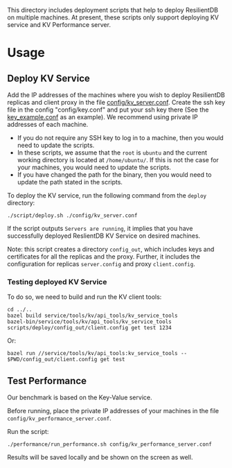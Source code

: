 <!--
  - Licensed to the Apache Software Foundation (ASF) under one
  - or more contributor license agreements.  See the NOTICE file
  - distributed with this work for additional information
  - regarding copyright ownership.  The ASF licenses this file
  - to you under the Apache License, Version 2.0 (the
  - "License"); you may not use this file except in compliance
  - with the License.  You may obtain a copy of the License at
  -
  -   http://www.apache.org/licenses/LICENSE-2.0
  -
  - Unless required by applicable law or agreed to in writing,
  - software distributed under the License is distributed on an
  - "AS IS" BASIS, WITHOUT WARRANTIES OR CONDITIONS OF ANY
  - KIND, either express or implied.  See the License for the
  - specific language governing permissions and limitations
  - under the License.
  -->

This directory includes deployment scripts that help to deploy ResilientDB on multiple machines. At present, these scripts only support deploying KV service and KV Performance server.

# Usage

## Deploy KV Service

Add the IP addresses of the machines where you wish to deploy ResilientDB replicas and client proxy in the file [config/kv_server.conf](config/kv_server.conf). 
Create the ssh key file in the config "config/key.conf" and put your ssh key there (See the [key_example.conf](config/key_example.conf) as an example). 
We recommend using private IP addresses of each machine.

* If you do not require any SSH key to log in to a machine, then you would need to update the scripts.
* In these scripts, we assume that the ``root`` is ``ubuntu`` and the current working directory is located at ``/home/ubuntu/``. If this is not the case for your machines, you would need to update the scripts.
* If you have changed the path for the binary, then you would need to update the path stated in the scripts.


To deploy the KV service, run the following command from the ``deploy`` directory:

    ./script/deploy.sh ./config/kv_server.conf
    
If the script outputs ``Servers are running``, it implies that you have successfully deployed ReslientDB KV Service on desired machines.  

Note: this script creates a directory ``config_out``, which includes keys and certificates for all the replicas and the proxy. Further, it includes the configuration for replicas ``server.config`` and proxy ``client.config``.

### Testing deployed KV Service

To do so, we need to build and run the KV client tools:

    cd ../..
    bazel build service/tools/kv/api_tools/kv_service_tools
    bazel-bin/service/tools/kv/api_tools/kv_service_tools scripts/deploy/config_out/client.config get test 1234

Or:
	
    bazel run //service/tools/kv/api_tools:kv_service_tools -- $PWD/config_out/client.config get test

## Test Performance 

Our benchmark is based on the Key-Value service.

Before running, place the private IP addresses of your machines in the file ``config/kv_performance_server.conf``.

Run the script:

	./performance/run_performance.sh config/kv_performance_server.conf

Results will be saved locally and be shown on the screen as well.
